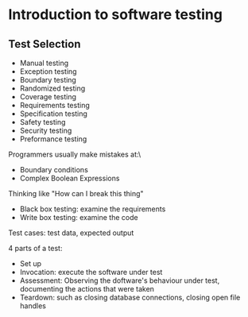 # Introduction to software testing

## Test Selection

- Manual testing
- Exception testing
- Boundary testing
- Randomized testing
- Coverage testing
- Requirements testing
- Specification testing
- Safety testing
- Security testing
- Preformance testing

Programmers usually make mistakes at:\
- Boundary conditions
- Complex Boolean Expressions

Thinking like "How can I break this thing"

- Black box testing: examine the requirements
- Write box testing: examine the code

Test cases: test data, expected output

4 parts of a test:

- Set up
- Invocation: execute the software under test
- Assessment: Observing the doftware's behaviour under test, documenting the actions that were taken
- Teardown: such as closing database connections, closing open file handles
